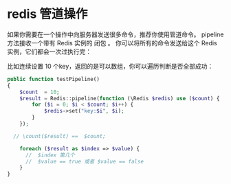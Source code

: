 # redis 管道操作

如果你需要在一个操作中向服务器发送很多命令，推荐你使用管道命令。 pipeline 方法接收一个带有 Redis 实例的 闭包 。 你可以将所有的命令发送给这个 Redis 实例，它们都会一次过执行完：

比如连续设置 10 个key，返回的是可以数组，你可以遍历判断是否全部成功：
```php
public function testPipeline()
{
    $count  = 10;
    $result = Redis::pipeline(function (\Redis $redis) use ($count) {
        for ($i = 0; $i < $count; $i++) {
            $redis->set("key:$i", $i);
        }
    });

  // \count($result) ==  $count;

    foreach ($result as $index => $value) {
      //  $index 第几个
      //  $value == true 或者 $value == false
    }
}
```
